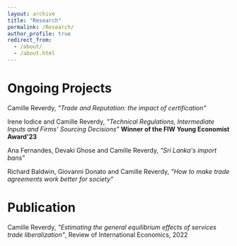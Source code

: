 ```yaml
---
layout: archive
title: "Research"
permalink: /Research/
author_profile: true
redirect_from:
  - /about/
  - /about.html
---
```








Ongoing Projects 
======

 Camille Reverdy, *"Trade and Reputation: the impact of certification"* 
 
Irene Iodice and Camille Reverdy, *"Technical Regulations, Intermediate Inputs and Firms' Sourcing Decisions"* **Winner of the FIW Young Economist Award'23** 

 Ana Fernandes, Devaki Ghose and Camille Reverdy, *"Sri Lanka's import bans"*


 Richard Baldwin, Giovanni Donato and Camille Reverdy, *"How to make trade agreements work better for society"*


Publication
======

 Camille Reverdy, *"Estimating the general equilibrium effects of services trade liberalization"*, Review of International Economics, 2022

